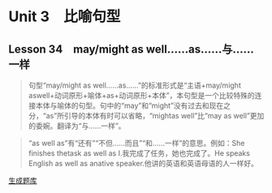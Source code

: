 ﻿ # Unit 3　比喻句型
 ## Lesson 34　may/might as well……as……与……一样
 
> 句型“may/might as well……as……”的标准形式是“主语+may/might aswell+动词原形+喻体+as+动词原形+本体”，本句型是一个比较特殊的连接本体与喻体的句型。句中的“may”和“might”没有过去和现在之分，“as”所引导的本体有时可以省略，“mightas well”比“may as well”更加的委婉。翻译为“与……一样”。

> “as well as”有“还有”“不但……而且”“和……一样”的意思。例如：She finishes thetask as well as I.我完成了任务，她也完成了。He speaks English as well as anative speaker.他讲的英语和英语母语的人一样好。


 [生成题库](./sentence/f034.json)